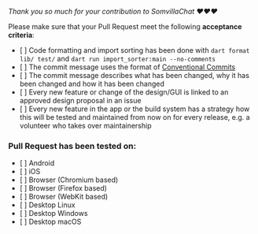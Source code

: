 *Thank you so much for your contribution to SomvillaChat ❤️❤️❤️*

Please make sure that your Pull Request meet the following **acceptance criteria**:

- [ ] Code formatting and import sorting has been done with `dart format lib/ test/` and `dart run import_sorter:main --no-comments`
- [ ] The commit message uses the format of [Conventional Commits](https://www.conventionalcommits.org)
- [ ] The commit message describes what has been changed, why it has been changed and how it has been changed
- [ ] Every new feature or change of the design/GUI is linked to an approved design proposal in an issue
- [ ] Every new feature in the app or the build system has a strategy how this will be tested and maintained from now on for every release, e.g. a volunteer who takes over maintainership


### Pull Request has been tested on:

- [ ] Android
- [ ] iOS
- [ ] Browser (Chromium based)
- [ ] Browser (Firefox based)
- [ ] Browser (WebKit based)
- [ ] Desktop Linux
- [ ] Desktop Windows
- [ ] Desktop macOS